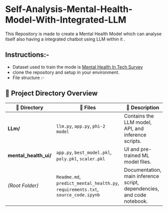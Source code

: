 # Self-Analysis-Mental-Health-Model-With-Integrated-LLM

This Repository is made to create a Mental Health Model which can analyse itself also having a integrated chatbot using LLM within it .

## Instructions:-

- Dataset used to train the mode is [Mental Health In Tech Survey](https://www.kaggle.com/datasets/osmi/mental-health-in-tech-survey)
- clone the repository and setup in your environment.
- File structure :-
## 📁 Project Directory Overview

| 📁 Directory | 📄 Files | 📝 Description |
|-------------|---------|---------------|
| **LLm/** | `llm.py`, `app.py`, `phi-2 model` | Contains the LLM model, API, and inference scripts. |
| **mental_health_ui/** | `app.py`, `best_model.pkl`, `poly.pkl`, `scaler.pkl` | UI and pre-trained ML model files. |
| *(Root Folder)* | `Readme.md`, `predict_mental_health.py`, `requirements.txt`, `source_code.ipynb` | Documentation, main inference script, dependencies, and code notebook. |




